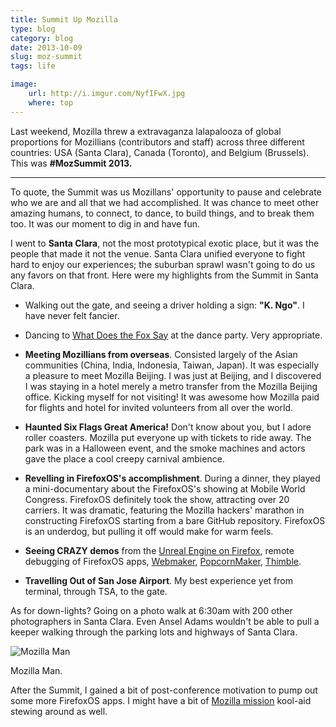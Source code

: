 ```yaml
---
title: Summit Up Mozilla
type: blog
category: blog
date: 2013-10-09
slug: moz-summit
tags: life

image:
    url: http://i.imgur.com/NyfIFwX.jpg
    where: top
---
```


Last weekend, Mozilla threw a extravaganza lalapalooza of global proportions
for Mozillians (contributors and staff) across three different countries: USA
(Santa Clara), Canada (Toronto), and Belgium (Brussels). This was **#MozSummit
2013.**

---

To quote, the Summit was us Mozillans' opportunity to pause and celebrate who
we are and all that we had accomplished. It was chance to meet other amazing
humans, to connect, to dance, to build things, and to break them too. It was
our moment to dig in and have fun.

I went to **Santa Clara**, not the most prototypical exotic place, but it was
the people that made it not the venue. Santa Clara unified everyone to fight
hard to enjoy our experiences; the suburban sprawl wasn't going to do us any
favors on that front. Here were my highlights from the Summit in Santa Clara.

- Walking out the gate, and seeing a driver holding a sign: **"K. Ngo"**. I
have never felt fancier.

- Dancing to [What Does the Fox Say](http://www.youtube.com/watch?v=jofNR_WkoCE)
at the dance party. Very appropriate.

- **Meeting Mozillians from overseas**. Consisted largely of the
Asian communities (China, India, Indonesia, Taiwan, Japan). It was especially a
pleasure to meet Mozilla Beijing. I was just at Beijing, and I discovered I was
staying in a hotel merely a metro transfer from the Mozilla Beijing office.
Kicking myself for not visiting! It was awesome how Mozilla paid for flights
and hotel for invited volunteers from all over the world.

- **Haunted Six Flags Great America!** Don't know about you, but I adore roller
coasters. Mozilla put everyone up with tickets to ride away. The park was
in a Halloween event, and the smoke machines and actors gave the place a cool
creepy carnival ambience.

- **Revelling in FirefoxOS's accomplishment**. During a dinner, they played
a mini-documentary about the FirefoxOS's showing at Mobile World Congress.
FirefoxOS definitely took the show, attracting over 20 carriers. It was
dramatic, featuring the Mozilla hackers' marathon in constructing FirefoxOS
starting from a bare GitHub repository. FirefoxOS is an underdog, but pulling
it off would make for warm feels.

- **Seeing CRAZY demos** from the [Unreal Engine on
  Firefox](http://www.unrealengine.com/html5/), remote debugging of FirefoxOS
apps, [Webmaker](http://webmaker.org),
[PopcornMaker](http://popcorn.webmaker.org),
[Thimble](http://thimble.webmaker.org).

- **Travelling Out of San Jose Airport**. My best experience yet from terminal,
through TSA, to the gate.

As for down-lights? Going on a photo walk at 6:30am with 200 other
photographers in Santa Clara. Even Ansel Adams wouldn't be able to pull a
keeper walking through the parking lots and highways of Santa Clara.

 ![Mozilla Man](http://i.imgur.com/RWnAn2o.jpg)
<div class="page-caption"><span>
Mozilla Man.
</span></div>

After the Summit, I gained a bit of post-conference motivation to
pump out some more FirefoxOS apps. I might have a bit of [Mozilla
mission](http://www.mozilla.org/en-US/mission/) kool-aid stewing
around as well.
